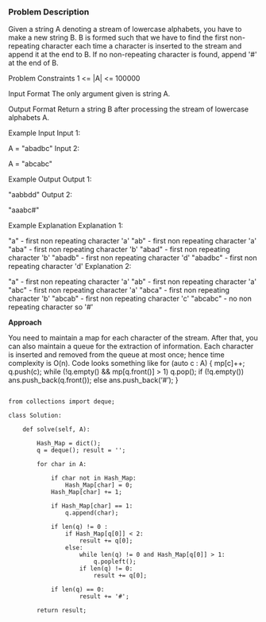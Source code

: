 ### Problem Description

Given a string A denoting a stream of lowercase alphabets, you have to make a new string B.
B is formed such that we have to find the first non-repeating character each time a character is inserted to the stream and append it at 
the end to B. If no non-repeating character is found, append '#' at the end of B.



Problem Constraints
1 <= |A| <= 100000



Input Format
The only argument given is string A.



Output Format
Return a string B after processing the stream of lowercase alphabets A.



Example Input
Input 1:

 A = "abadbc"
Input 2:

 A = "abcabc"


Example Output
Output 1:

"aabbdd"
Output 2:

"aaabc#"


Example Explanation
Explanation 1:

"a"      -   first non repeating character 'a'
"ab"     -   first non repeating character 'a'
"aba"    -   first non repeating character 'b'
"abad"   -   first non repeating character 'b'
"abadb"  -   first non repeating character 'd'
"abadbc" -   first non repeating character 'd'
Explanation 2:

"a"      -   first non repeating character 'a'
"ab"     -   first non repeating character 'a'
"abc"    -   first non repeating character 'a'
"abca"   -   first non repeating character 'b'
"abcab"  -   first non repeating character 'c'
"abcabc" -   no non repeating character so '#'

**Approach**

You need to maintain a map for each character of the stream.
After that, you can also maintain a queue for the extraction of information.
Each character is inserted and removed from the queue at most once; hence time complexity is O(n).
Code looks something like
for (auto c : A)
{
mp[c]++;
q.push(c);
while (!q.empty() && mp[q.front()] > 1) q.pop();
if (!q.empty()) ans.push_back(q.front());
else ans.push_back(‘#’);
}


```

from collections import deque;

class Solution:

    def solve(self, A):

        Hash_Map = dict();
        q = deque(); result = '';

        for char in A:

            if char not in Hash_Map:
                Hash_Map[char] = 0;
            Hash_Map[char] += 1;

            if Hash_Map[char] == 1:
                q.append(char);

            if len(q) != 0 :
                if Hash_Map[q[0]] < 2:
                    result += q[0];
                else:
                    while len(q) != 0 and Hash_Map[q[0]] > 1:
                        q.popleft();
                    if len(q) != 0:
                        result += q[0];

            if len(q) == 0:
                    result += '#';
                    
        return result;


```
